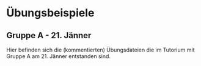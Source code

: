 # Übungsbeispiele
## Gruppe A - 21. Jänner
Hier befinden sich die (kommentierten) Übungsdateien die im Tutorium mit Gruppe A am 21. Jänner entstanden sind.